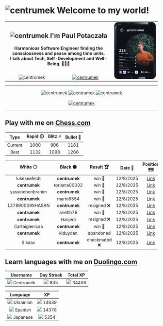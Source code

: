 <h1>
  <img
    src="https://emojis.slackmojis.com/emojis/images/1531849430/4246/blob-sunglasses.gif"
    width="30"
    alt="centrumek"
  />
  Welcome to my world!
</h1>

<table>
  <tbody>
    <tr>
      <td align="center" width="70%" colspan="2">
        <h2>
          <img
            src="https://raw.githubusercontent.com/MartinHeinz/MartinHeinz/master/wave.gif"
            width="30px"
            alt="centrumek"
          />
          I'm Paul Potaczała
        </h2>
        <h4>
          Harmonious Software Engineer finding the consciousness and peace among time units.
          <br/>
          I talk about Tech, Self-Development and Well-Being. 🌿🧘🚀
        </h4>
      </td>
      <td width="30%" rowspan="2">
        <a href="https://app.daily.dev/centrumek">
          <img
            src="./devcard.svg"
            alt="centrumek"
          />
        </a>
      </td>
    </tr>
    <tr align="center">
      <td>
        <img
          src="https://komarev.com/ghpvc/?username=centrumek&label=visitors&color=0e75b6&style=flat"
          alt="centrumek"
        >
      </td>
      <td>
        <a href="https://stackoverflow.com/users/14496012/centrumek">
          <img
            src="https://stackoverflow.com/users/flair/14496012.png?theme=dark"
            alt="centrumek"
          >
        </a>
      </td>
    </tr>
  </tbody>
</table>

---
<div align="center">
  <img 
    src="https://github-readme-stats.vercel.app/api?username=centrumek&show_icons=true&count_private=true&theme=dark&hide_border=true&hide=issues,contribs&bg_color=00000000"
    alt="centrumek"
  />
  <img
    src="https://github-readme-stats.vercel.app/api/top-langs/?username=centrumek&layout=compact&hide_border=true&theme=dark&bg_color=00000000&langs_count=6&exclude_repo=air-statistic-app"
    alt="centrumek"
  />
  <img 
    src="https://github-readme-streak-stats.herokuapp.com?user=centrumek&theme=dark&hide_border=true&background=FFFFFF00"
    alt="centrumek"
  />
  <br/>
  <br/>
  <a href="https://www.buymeacoffee.com/centrumek">
    <img
      src="https://cdn.buymeacoffee.com/buttons/v2/default-orange.png"
      height="50"
      width="210"
      alt="centrumek"
    />
  </a>
</div>

---

## Play with me on [Chess.com](https://www.chess.com/member/centrumek)

<div align="center">
<!--START_SECTION:chessStats-->
<!-- Automatically generated with https://github.com/Balastrong/chess-stats-action -->

| Type | Rapid ⏲️ | Blitz ⚡ | Bullet 🔫 |
|:---:|:---:|:---:|:---:|
| Current | 1000 | 906 | 1181 |
| Best | 1132 | 1098 | 1266 |

| White ⚪ | Black ⚫ | Result 🏆 | Date 📅 | Position 🗺️ | Type 🕕 |
|:---:|:---:|:---:|:---:|:---:|:---:|
| lukeseefeldt | **centrumek** | win 🥇 | 12/8/2025 | <a href="http://www.ee.unb.ca/cgi-bin/tervo/fen.pl?select=8/8/8/3r3p/p1k5/P5R1/6K1/8 w - - 2 51">Link</a> | Blitz |
| **centrumek** | toriama00002 | win 🥇 | 12/8/2025 | <a href="http://www.ee.unb.ca/cgi-bin/tervo/fen.pl?select=8/pppR1ppk/4p2p/8/6P1/1KB5/7P/8 b - - 3 26">Link</a> | Blitz |
| yassinebenbrahim | **centrumek** | win 🥇 | 12/8/2025 | <a href="http://www.ee.unb.ca/cgi-bin/tervo/fen.pl?select=7R/kP6/3NK3/8/8/8/6PP/1r6 w - - 3 56">Link</a> | Blitz |
| **centrumek** | mario6554 | win 🥇 | 12/8/2025 | <a href="http://www.ee.unb.ca/cgi-bin/tervo/fen.pl?select=2R2k2/R7/5p2/5Pr1/P7/1P6/1K6/8 b - - 8 49">Link</a> | Blitz |
| 1378900099HASAN | **centrumek** | resigned ❌ | 12/8/2025 | <a href="http://www.ee.unb.ca/cgi-bin/tervo/fen.pl?select=5Q2/8/8/p7/P1p5/2P3k1/K3N3/8 b - - 0 58">Link</a> | Blitz |
| **centrumek** | arieflh79 | win 🥇 | 12/8/2025 | <a href="http://www.ee.unb.ca/cgi-bin/tervo/fen.pl?select=r3r1k1/5ppp/b7/p1Q5/5q1P/P1N2P2/1PP3P1/1K1R3R b - - 2 21">Link</a> | Blitz |
| **centrumek** | Halijedi | resigned ❌ | 12/8/2025 | <a href="http://www.ee.unb.ca/cgi-bin/tervo/fen.pl?select=8/8/3K4/6k1/8/8/7p/8 w - - 0 54">Link</a> | Blitz |
| Cartaigienicaa | **centrumek** | win 🥇 | 12/8/2025 | <a href="http://www.ee.unb.ca/cgi-bin/tervo/fen.pl?select=8/p7/8/1B6/1p1Q3P/k7/1rr2P1K/8 w - - 10 44">Link</a> | Blitz |
| **centrumek** | kiduydan | abandoned  | 12/8/2025 | <a href="http://www.ee.unb.ca/cgi-bin/tervo/fen.pl?select=r4rk1/5ppp/8/p7/P1p3N1/6PK/5R1P/7q w - - 4 32">Link</a> | Blitz |
| Sikdav | **centrumek** | checkmated ❌ | 12/8/2025 | <a href="http://www.ee.unb.ca/cgi-bin/tervo/fen.pl?select=r1bq1knr/ppp2Qb1/2np3p/4ppp1/2BP4/4P1BP/PPP2PP1/RN2K1NR b KQ - 1 9">Link</a> | Blitz |

<!--END_SECTION:chessStats-->
</div>

## Learn languages with me on [Duolingo.com](https://www.duolingo.com/profile/Centrumek)

<div align="center">
<!--START_SECTION:duolingoStats-->
<!-- Automatically generated with https://github.com/centrumek/duolingo-readme-stats-->

| Username | Day Streak | Total XP |
|:---:|:---:|:---:|
| <img src="https://raw.githubusercontent.com/centrumek/duolingo-readme-stats/main/assets/duolingo.png" height="12"> Centrumek | <img src="https://raw.githubusercontent.com/centrumek/duolingo-readme-stats/main/assets/streakinactive.svg" height="12"> 835 | <img src="https://raw.githubusercontent.com/centrumek/duolingo-readme-stats/main/assets/xp.svg" height="12"> 34406 | <img src="https://raw.githubusercontent.com/centrumek/duolingo-readme-stats/main/assets/xp.svg" height="12"> 0 |

| Language | XP |
|:---:|:---:|
| <img src="https://raw.githubusercontent.com/centrumek/duolingo-readme-stats/main/assets/langs/ukrainian.svg" height="12"> Ukrainian | <img src="https://raw.githubusercontent.com/centrumek/duolingo-readme-stats/main/assets/xp.svg" height="12"> 14639 |
| <img src="https://raw.githubusercontent.com/centrumek/duolingo-readme-stats/main/assets/langs/spanish.svg" height="12"> Spanish | <img src="https://raw.githubusercontent.com/centrumek/duolingo-readme-stats/main/assets/xp.svg" height="12"> 14378 |
| <img src="https://raw.githubusercontent.com/centrumek/duolingo-readme-stats/main/assets/langs/japanese.svg" height="12"> Japanese | <img src="https://raw.githubusercontent.com/centrumek/duolingo-readme-stats/main/assets/xp.svg" height="12"> 5354 |

<!--END_SECTION:duolingoStats-->
</div>
<!--
**centrumek/centrumek** is a ✨ _special_ ✨ repository because its `README.md` (this file) appears on your GitHub profile.

Here are some ideas to get you started:

- 🔭 I’m currently working on ...
- 🌱 I’m currently learning ...
- 👯 I’m looking to collaborate on ...
- 🤔 I’m looking for help with ...
- 💬 Ask me about ...
- 📫 How to reach me: ...
- 😄 Pronouns: ...
- ⚡ Fun fact: ...
-->
